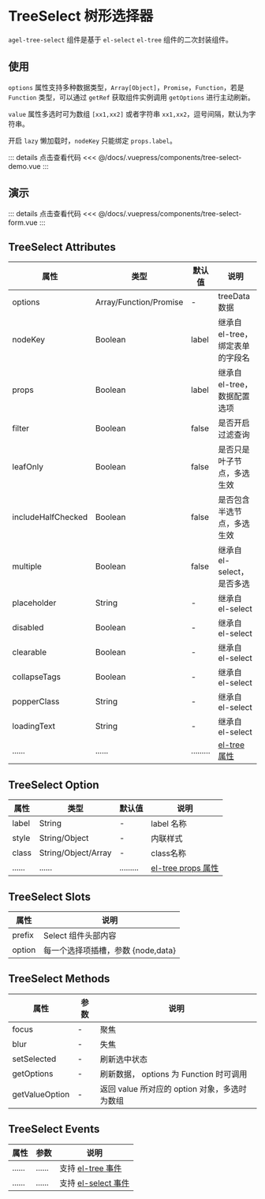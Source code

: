 # TreeSelect 树形选择器

`agel-tree-select` 组件是基于 `el-select` `el-tree` 组件的二次封装组件。

## 使用

`options` 属性支持多种数据类型，`Array[Object]`，`Promise`，`Function`，若是 `Function` 类型，可以通过 `getRef` 获取组件实例调用 `getOptions` 进行主动刷新。

`value` 属性多选时可为数组 `[xx1,xx2]` 或者字符串 `xx1,xx2`，逗号间隔，默认为字符串。

开启 `lazy` 懒加载时，`nodeKey` 只能绑定 `props.label`。

<ClientOnly><tree-select-demo/></ClientOnly>

::: details 点击查看代码
<<< @/docs/.vuepress/components/tree-select-demo.vue
::: 

## 演示

<ClientOnly><tree-select-form/></ClientOnly>

::: details 点击查看代码
<<< @/docs/.vuepress/components/tree-select-form.vue
::: 



## TreeSelect Attributes

| 属性        | 类型         | 默认值  | 说明                                 | 
| ----------- | ------------  | ------ | ------------------------------------ | 
| options     | Array/Function/Promise        | -    |  treeData 数据         | 
| nodeKey     | Boolean         | label       | 继承自 el-tree，绑定表单的字段名    | 
| props       | Boolean         | label       | 继承自 el-tree，数据配置选项    | 
| filter      | Boolean         | false       | 是否开启过滤查询                | 
| leafOnly    | Boolean         | false       | 是否只是叶子节点，多选生效    | 
| includeHalfChecked  | Boolean | false       | 是否包含半选节点，多选生效    | 
| multiple     | Boolean        | false       | 继承自 el-select，是否多选          | 
| placeholder  | String         | -           | 继承自 el-select                   | 
| disabled     | Boolean        | -           | 继承自 el-select                        |
| clearable    | Boolean        | -           | 继承自 el-select  | 
| collapseTags | Boolean        | -           | 继承自 el-select  | 
| popperClass  | String         | -           | 继承自 el-select  | 
| loadingText  | String         | -           | 继承自 el-select  | 
| ......      | ......          | .........   | [el-tree 属性](https://element.eleme.cn/#/zh-CN/component/tree#tree-attributes)    |


## TreeSelect Option

| 属性        | 类型         | 默认值  | 说明                                 | 
| ----------- | ------------  | ------ | ------------------------------------ | 
| label       | String        |  -                  | label 名称    |
| style       | String/Object | -                   | 内联样式     | 
| class       | String/Object/Array       |  -      | class名称    |
| ......      | ......          | .........   | [el-tree props 属性](https://element.eleme.cn/#/zh-CN/component/tree#props)    |  



## TreeSelect Slots

| 属性          |   说明                                   | 
| -----------    |   ------------------------------------  | 
| prefix         |  Select 组件头部内容                        |
| option         |  每一个选择项插槽，参数 {node,data} |

## TreeSelect Methods

| 属性          | 参数           |  说明                                   | 
| -----------   | ------------  |  ------------------------------------  | 
| focus         | -             |  聚焦                        |
| blur          | -             |  失焦            | 
| setSelected      | -          |  刷新选中状态            |
| getOptions    | -             |  刷新数据， options 为 Function 时可调用    |
| getValueOption  | -           |  返回 value 所对应的 option 对象，多选时为数组 |


## TreeSelect Events

| 属性          | 参数           |  说明                                   | 
| -----------   | ------------  |  ------------------------------------  | 
| ......        | ......        | 支持 [el-tree 事件](https://element.eleme.cn/#/zh-CN/component/tree#tree-events)      | 
| ......        | ......        | 支持 [el-select 事件](https://element.eleme.cn/#/zh-CN/component/select#tree-events)      | 